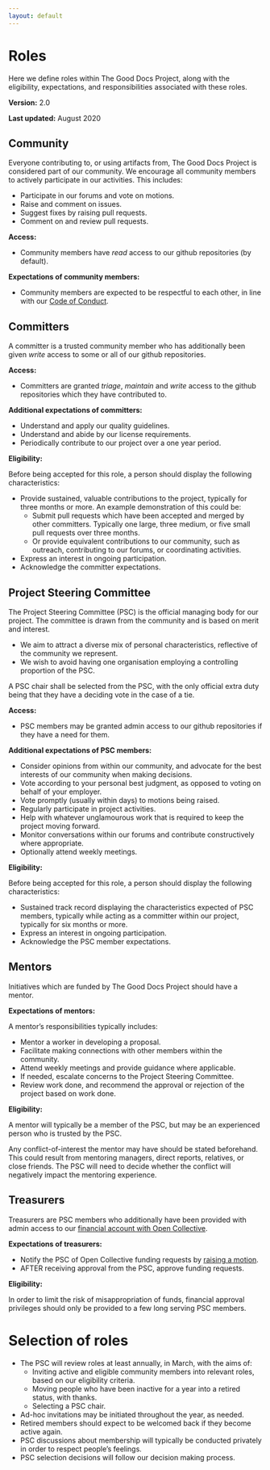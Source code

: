 ```yaml
---
layout: default
---
```


# Roles

Here we define roles within The Good Docs Project, along with the eligibility, expectations, and responsibilities associated with these roles.

**Version:** 2.0

**Last updated:** August 2020

## Community

Everyone contributing to, or using artifacts from, The Good Docs Project is considered part of our community. We encourage all community members to actively participate in our activities. This includes:

*   Participate in our forums and vote on motions.
*   Raise and comment on issues.
*   Suggest fixes by raising pull requests.
*   Comment on and review pull requests.

**Access:**

*   Community members have _read_ access to our github repositories (by default).

**Expectations of community members:**

*   Community members are expected to be respectful to each other, in line with our [Code of Conduct](https://github.com/thegooddocsproject/governance/blob/master/CodeOfConduct.md).

## Committers

A committer is a trusted community member who has additionally been given _write_ access to some or all of our github repositories.

**Access:**

*   Committers are granted _triage_, _maintain_ and _write_ access to the github repositories which they have contributed to.

**Additional expectations of committers:**

*   Understand and apply our quality guidelines.
*   Understand and abide by our license requirements.
*   Periodically contribute to our project over a one year period.

**Eligibility:**

Before being accepted for this role, a person should display the following characteristics:

*   Provide sustained, valuable contributions to the project, typically for three months or more. An example demonstration of this could be:
    *   Submit pull requests which have been accepted and merged by other committers. Typically one large, three medium, or five small pull requests over three months.
    *   Or provide equivalent contributions to our community, such as outreach, contributing to our forums, or coordinating activities. 
*   Express an interest in ongoing participation.
*   Acknowledge the committer expectations.

## Project Steering Committee

The Project Steering Committee (PSC) is the official managing body for our project. The committee is drawn from the community and is based on merit and interest.

*   We aim to attract a diverse mix of personal characteristics, reflective of the community we represent.
*   We wish to avoid having one organisation employing a controlling proportion of the PSC.

A PSC chair shall be selected from the PSC, with the only official extra duty being that they have a deciding vote in the case of a tie.

**Access:**

*   PSC members may be granted admin access to our github repositories if they have a need for them.

**Additional expectations of PSC members:**

*   Consider opinions from within our community, and advocate for the best interests of our community when making decisions.
*   Vote according to your personal best judgment, as opposed to voting on behalf of your employer.
*   Vote promptly (usually within days) to motions being raised.
*   Regularly participate in project activities.
*   Help with whatever unglamourous work that is required to keep the project moving forward.
*   Monitor conversations within our forums and contribute constructively where appropriate.
*   Optionally attend weekly meetings.

**Eligibility:**

Before being accepted for this role, a person should display the following characteristics:

*   Sustained track record displaying the characteristics expected of PSC members, typically while acting as a committer within our project, typically for six months or more.
*   Express an interest in ongoing participation.
*   Acknowledge the PSC member expectations.

## Mentors

Initiatives which are funded by The Good Docs Project should have a mentor.  

**Expectations of mentors:**

A mentor’s responsibilities typically includes:

*   Mentor a worker in developing a proposal.
*   Facilitate making connections with other members within the community.
*   Attend weekly meetings and provide guidance where applicable.
*   If needed, escalate concerns to the Project Steering Committee.
*   Review work done, and recommend the approval or rejection of the project based on work done.

**Eligibility:**

A mentor will typically be a member of the PSC, but may be an experienced person who is trusted by the PSC.

Any conflict-of-interest the mentor may have should be stated beforehand. This could result from mentoring managers, direct reports, relatives, or close friends. The PSC will need to decide whether the conflict will negatively impact the mentoring experience.

## Treasurers

Treasurers are PSC members who additionally have been provided with admin access to our [financial account with Open Collective](https://opencollective.com/thegooddocsproject).

**Expectations of treasurers:**

*   Notify the PSC of Open Collective funding requests by [raising a motion](decisions.html).
*   AFTER receiving approval from the PSC, approve funding requests.

**Eligibility:**

In order to limit the risk of misappropriation of funds, financial approval privileges should only be provided to a few long serving PSC members.

# Selection of roles

*   The PSC will review roles at least annually, in March, with the aims of:
    *   Inviting active and eligible community members into relevant roles, based on our eligibility criteria.
    *   Moving people who have been inactive for a year into a retired status, with thanks.
    *   Selecting a PSC chair.
*   Ad-hoc invitations may be initiated throughout the year, as needed.
*   Retired members should expect to be welcomed back if they become active again.
*   PSC discussions about membership will typically be conducted privately in order to respect people’s feelings.
*   PSC selection decisions will follow our decision making process.
